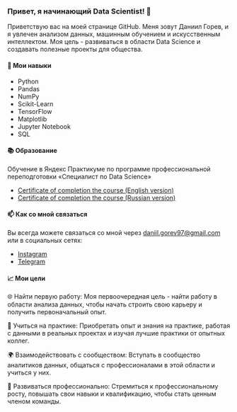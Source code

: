 ### Привет, я начинающий Data Scientist! 👋

Приветствую вас на моей странице GitHub. Меня зовут Даниил Горев, и я увлечен анализом данных, машинным обучением и искусственным интеллектом. Моя цель - развиваться в области Data Science и создавать полезные проекты для общества.

#### 💼 Мои навыки
- Python
- Pandas
- NumPy
- Scikit-Learn
- TensorFlow
- Matplotlib
- Jupyter Notebook
- SQL

#### 📚 Образование

Обучение в Яндекс Практикуме по программе профессиональной переподготовки «Специалист по Data Science»
- [Certificate of completion the course (English version)](https://github.com/daniilgorev/yandex_practicum/blob/main/yandex_ds_certificate_en.pdf)
- [Certificate of completion the course (Russian version)](https://github.com/daniilgorev/yandex_practicum/blob/main/yandex_ds_certificate_ru.pdf)

#### 📫 Как со мной связаться
Вы всегда можете связаться со мной через daniil.gorev97@gmail.com или в социальных сетях:
- [Instagram](https://instagram.com/federer_rodrigo?igshid=MjEwN2IyYWYwYw==)
- [Telegram](https://t.me/federer_rodrigo)

#### 📈 Мои цели
🌐 Найти первую работу: Моя первоочередная цель - найти работу в области анализа данных, чтобы начать строить свою карьеру и получить первоначальный опыт.

🧠 Учиться на практике: Приобретать опыт и знания на практике, работая с данными в реальных проектах и изучая лучшие практики от опытных коллег.

🌍 Взаимодействовать с сообществом: Вступать в сообщество аналитиков данных, общаться с профессионалами в этой области и учиться у них.

💼 Развиваться профессионально: Стремиться к профессиональному росту, повышать свои навыки и квалификацию, чтобы стать ценным членом команды.
